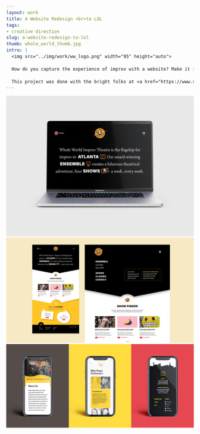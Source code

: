 ```yaml
---
layout: work
title: A Website Redesign <br>to LOL
tags:
- creative direction
slug: a-website-redesign-to-lol
thumb: whole_world_thumb.jpg
intro: |
  <img src="../img/work/ww_logo.png" width="95" height="auto">

  How do you capture the experience of improv with a website? Make it interactive and constantly changing. Whole World Improv wanted a website that was easy to use, highlighted all their shows and classes, and had a little bit of fun. The original concept was to allow users to interact with the site in a similar way they interact with the performers at the show. The main content would change every time the user clicked the button, giving an endless mash-up of fun phrases that always incorporated the three navigational elements: Atlanta, Ensemble, and Shows.

  This project was done with the bright folks at <a href="https://www.swarmagency.com">Swarm Agency</a>.
---
```


![](../img/work/ww_site_1.jpg)
![](../img/work/ww_site_2.jpg)
![](../img/work/ww_site_3.jpg)
